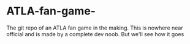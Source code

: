 # ATLA-fan-game-
The git repo of an ATLA fan game in the making. This is nowhere near official and is made by a complete dev noob. But we'll see how it goes
